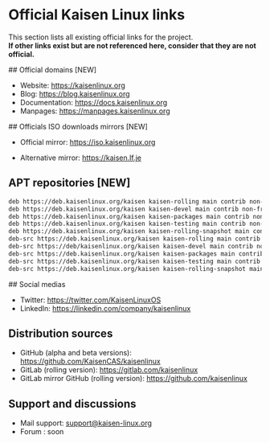 # Official Kaisen Linux links

This section lists all existing official links for the project.  
**If other links exist but are not referenced here, consider that they are not official.**

## Official domains [NEW]

- Website: https://kaisenlinux.org  
- Blog: https://blog.kaisenlinux.org  
- Documentation: https://docs.kaisenlinux.org  
- Manpages: https://manpages.kaisenlinux.org  

## Officials ISO downloads mirrors [NEW]

- Official mirror: https://iso.kaisenlinux.org

- Alternative mirror: https://kaisen.lf.je

## APT repositories [NEW]

```bash
deb https://deb.kaisenlinux.org/kaisen kaisen-rolling main contrib non-free
deb https://deb.kaisenlinux.org/kaisen kaisen-devel main contrib non-free
deb https://deb.kaisenlinux.org/kaisen kaisen-packages main contrib non-free
deb https://deb.kaisenlinux.org/kaisen kaisen-testing main contrib non-free
deb https://deb.kaisenlinux.org/kaisen kaisen-rolling-snapshot main contrib non-free
deb-src https://deb.kaisenlinux.org/kaisen kaisen-rolling main contrib non-free
deb-src https://deb/kaisenlinux.org/kaisen kaisen-devel main contrib non-free
deb-src https://deb.kaisenlinux.org/kaisen kaisen-packages main contrib non-free
deb-src https://deb.kaisenlinux.org/kaisen kaisen-testing main contrib non-free
deb-src https://deb.kaisenlinux.org/kaisen kaisen-rolling-snapshot main contrib non-free
```

## Social medias

- Twitter: https://twitter.com/KaisenLinuxOS
- LinkedIn: https://linkedin.com/company/kaisenlinux

## Distribution sources

- GitHub (alpha and beta versions): https://github.com/KaisenCAS/kaisenlinux
- GitLab (rolling version): https://gitlab.com/kaisenlinux
- GitLab mirror GitHub (rolling version): https://github.com/kaisenlinux

## Support and discussions

- Mail support: support@kaisen-linux.org
- Forum : soon